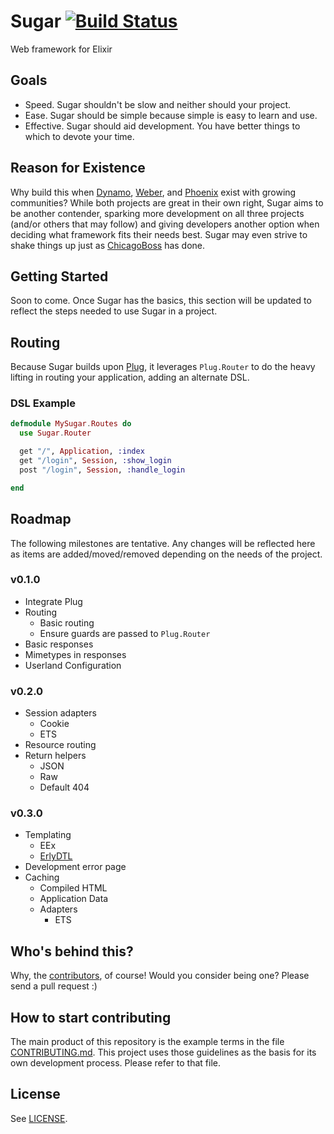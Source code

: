 # Sugar [![Build Status](https://travis-ci.org/slogsdon/sugar.png?branch=master)](https://travis-ci.org/slogsdon/sugar)

Web framework for Elixir

## Goals

- Speed. Sugar shouldn't be slow and neither should your project.
- Ease. Sugar should be simple because simple is easy to learn and use.
- Effective. Sugar should aid development. You have better things to which to devote your time.

## Reason for Existence

Why build this when [Dynamo](https://github.com/dynamo/dynamo), [Weber](http://0xax.github.io/weber/), and [Phoenix](https://github.com/phoenixframework/phoenix) exist with growing communities? While both projects are great in their own right, Sugar aims to be another contender, sparking more development on all three projects (and/or others that may follow) and giving developers another option when deciding what framework fits their needs best. Sugar may even strive to shake things up just as [ChicagoBoss](http://www.chicagoboss.org/) has done.

## Getting Started

Soon to come. Once Sugar has the basics, this section will be updated to reflect the steps needed to use Sugar in a project.

## Routing

Because Sugar builds upon [Plug](https://github.com/elixir-lang/plug), it leverages `Plug.Router` to do the heavy lifting in routing your application, adding an alternate DSL.

### DSL Example

```elixir
defmodule MySugar.Routes do
  use Sugar.Router

  get "/", Application, :index
  get "/login", Session, :show_login
  post "/login", Session, :handle_login

end
```

## Roadmap

The following milestones are tentative. Any changes will be reflected here as items are added/moved/removed depending on the needs of the project.

### v0.1.0

- Integrate Plug
- Routing
    - Basic routing
    - Ensure guards are passed to `Plug.Router`
- Basic responses
- Mimetypes in responses
- Userland Configuration

### v0.2.0

- Session adapters
    - Cookie
    - ETS
- Resource routing
- Return helpers
    - JSON
    - Raw
    - Default 404

### v0.3.0

- Templating
    - EEx
    - [ErlyDTL](https://github.com/erlydtl/erlydtl)
- Development error page
- Caching
    - Compiled HTML
    - Application Data
    - Adapters
        - ETS 

## Who's behind this?

Why, the [contributors](https://github.com/slogsdon/sugar/graphs/contributors), of course! Would you consider being one? Please send a pull request :)

## How to start contributing

The main product of this repository is the example terms in the file [CONTRIBUTING.md](https://github.com/slogsdon/sugar/blob/master/CONTRIBUTING>md). This project uses those guidelines as the basis for its own development process. Please refer to that file.

## License

See [LICENSE](https://github.com/slogsdon/sugar/blob/master/LICENSE).